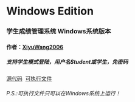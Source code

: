 # Windows Edition
<h3>学生成绩管理系统 Windows系统版本</h3>
<h4>作者：<a href="https://github.com/XiyuWang2006/">XiyuWang2006</a></h4>
<h5>支持学生模式登陆，用户名Student或学生，免密码</h5>
<p><a href="https://github.com/XiyuWang2006/StudentAchievementManagementSystem/blob/master/WindowsEdition/SAMS_zh-cn.linux.cpp">源代码</a>
  <a href="https://github.com/XiyuWang2006/StudentAchievementManagementSystem/blob/master/WindowsEdition/SAMS_zh-cn.linux.out">可执行文件</a>
</p>
<h6>P.S.:可执行文件只可以在Windows系统上运行！</h6>
